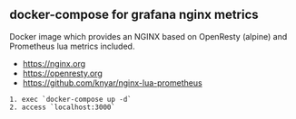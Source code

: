 docker-compose for grafana nginx metrics
---

Docker image which provides an NGINX based on OpenResty (alpine) and Prometheus lua metrics included.
- https://nginx.org
- https://openresty.org
- https://github.com/knyar/nginx-lua-prometheus


```
1. exec `docker-compose up -d`
2. access `localhost:3000`
```
